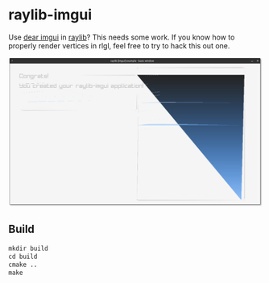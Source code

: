 # raylib-imgui

Use [dear imgui](https://github.com/ocornut/imgui) in [raylib](https://www.raylib.com)? This needs some work. If you know how to properly render vertices in rlgl, feel free to try to hack this out one.

![Screenshot of raylib-imgui-example](example/raylib-imgui-example.png)

## Build

```
mkdir build
cd build
cmake ..
make
```
